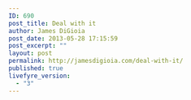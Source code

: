 ```yaml
---
ID: 690
post_title: Deal with it
author: James DiGioia
post_date: 2013-05-28 17:15:59
post_excerpt: ""
layout: post
permalink: http://jamesdigioia.com/deal-with-it/
published: true
livefyre_version:
  - "3"
---
```


